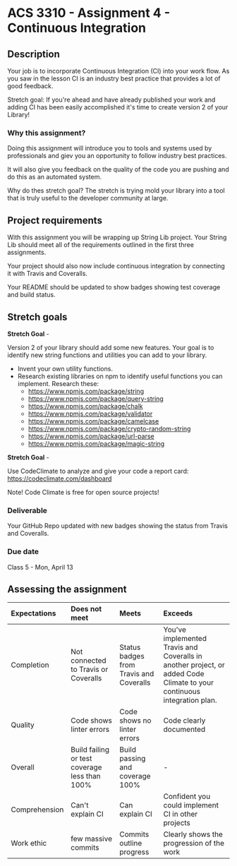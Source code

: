 #  ACS 3310 - Assignment 4 - Continuous Integration

## Description 

Your job is to incorporate Continuous Integration (CI) into your work flow. As you saw in the lesson CI is an industry best practice that provides a lot of good feedback. 

Stretch goal: If you're ahead and have already published your work and adding CI has been easily accomplished it's time to create version 2 of your Library! 

### Why this assignment?

Doing this assignment will introduce you to tools and systems used by professionals and giev you an opportunity to follow industry best practices. 

It will also give you feedback on the quality of the code you are pushing and do this as an automated system. 

Why do thes stretch goal? The stretch is trying mold your library into a tool that is truly useful to the developer community at large. 

## Project requirements

With this assignment you will be wrapping up String Lib project. Your String Lib should meet all of the requirements outlined in the first three assignments. 

Your project should also now include continuous integration by connecting it with Travis and Coveralls. 

Your README should be updated to show badges showing test coverage and build status. 

## Stretch goals

**Stretch Goal** - 

Version 2 of your library should add some new features. Your goal is to identify new string functions and utilities you can add to your library.

- Invent your own utility functions. 
- Research existing libraries on npm to identify useful functions you can implement. Research these: 
  - https://www.npmjs.com/package/string
  - https://www.npmjs.com/package/query-string
  - https://www.npmjs.com/package/chalk
  - https://www.npmjs.com/package/validator
  - https://www.npmjs.com/package/camelcase
  - https://www.npmjs.com/package/crypto-random-string
  - https://www.npmjs.com/package/url-parse
  - https://www.npmjs.com/package/magic-string

**Stretch Goal** - 

Use CodeClimate to analyze and give your code a report card: https://codeclimate.com/dashboard 

Note! Code Climate is free for open source projects!

### Deliverable

Your GitHub Repo updated with new badges showing the status from Travis and Coveralls.

### Due date

Class 5 - Mon, April 13

## Assessing the assignment

| Expectations | Does not meet              | Meets                 | Exceeds                          |
|:-------------|:---------------------------|:----------------------|:---------------------------------|
| Completion | Not connected to Travis or Coveralls | Status badges from Travis and Coveralls | You've implemented Travis and Coveralls in another project, or added Code Climate to your continuous integration plan. |
| Quality | Code shows linter errors | Code shows no linter errors | Code clearly documented |
| Overall | Build failing or test coverage less than 100% | Build passing and coverage 100% | -   |
| Comprehension| Can't explain CI | Can explain CI | Confident you could implement CI in other projects |
| Work ethic | few massive commits | Commits outline progress | Clearly shows the progression of the work |

